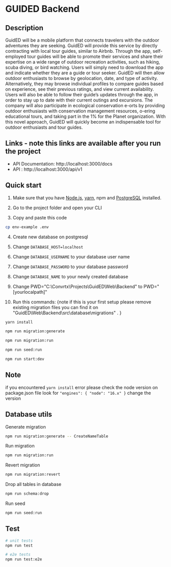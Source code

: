 # GUIDED Backend

## Description

GuidED will be a mobile platform that connects travelers with the outdoor adventures they are seeking.
GuidED will provide this service by directly contracting with local tour guides, similar to Airbnb. Through
the app, self-employed tour guides will be able to promote their services and share their expertise on a
wide range of outdoor recreation activities, such as hiking, scuba diving, or bird watching. Users will simply
need to download the app and indicate whether they are a guide or tour seeker. GuidED will then allow
outdoor enthusiasts to browse by geolocation, date, and type of activity. Alternatively, they may browse
individual profiles to compare guides based on experience, see their previous ratings, and view current
availability. Users will also be able to follow their guide’s updates through the app, in order to stay up to
date with their current outings and excursions. The company will also participate in ecological
conservation e-orts by providing outdoor enthusiasts with conservation management resources, o-ering
educational tours, and taking part in the 1% for the Planet organization. With this novel approach, GuidED
will quickly become an indispensable tool for outdoor enthusiasts and tour guides.


## Links - note this links are available after you run the project

- API Documentation: http://localhost:3000/docs
- API : http://localhost:3000/api/v1


## Quick start
1. Make sure that you have <a href="https://nodejs.org/en/" rel="nofollow">Node.js</a>, <a href="https://classic.yarnpkg.com/lang/en/docs/install" rel="nofollow">yarn</a>, npm and <a href="https://www.postgresql.org/download/" rel="nofollow">PostgreSQL</a> installed.

3. Go to the project folder and open your CLI

3. Copy and paste this code
```bash
cp env-example .env
```
4. Create new database on postgresql

5. Change `DATABASE_HOST=localhost` 

6. Change `DATABASE_USERNAME` to your database user name 

7. Change `DATABASE_PASSWORD`  to your database password 

8. Change `DATABASE_NAME`  to your newly created database

9. Change PWD="C:\Convrtx\Projects\GuidED\Web\Backend" to PWD="[yourlocalpath]"

10. Run this commands: {note if this is your first setup please remove existing migration files you can find it on "GuidED\Web\Backend\src\database\migrations" . }

```bash
yarn install

npm run migration:generate

npm run migration:run

npm run seed:run

npm run start:dev
```

## Note
if you encountered `yarn install` error please check the node version on package.json file look for
`"engines": {
    "node": "16.x"
}`
change the version 

## Database utils

Generate migration

```bash
npm run migration:generate -- CreateNameTable
```

Run migration

```bash
npm run migration:run
```

Revert migration

```bash
npm run migration:revert
```

Drop all tables in database

```bash
npm run schema:drop
```

Run seed

```bash
npm run seed:run
```

## Test

```bash
# unit tests
npm run test

# e2e tests
npm run test:e2e
```
